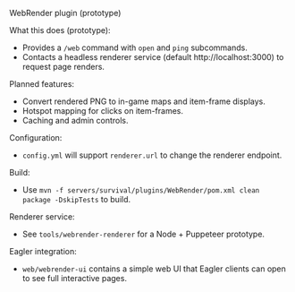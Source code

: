WebRender plugin (prototype)

What this does (prototype):
- Provides a `/web` command with `open` and `ping` subcommands.
- Contacts a headless renderer service (default http://localhost:3000) to request page renders.

Planned features:
- Convert rendered PNG to in-game maps and item-frame displays.
- Hotspot mapping for clicks on item-frames.
- Caching and admin controls.

Configuration:
- `config.yml` will support `renderer.url` to change the renderer endpoint.

Build:
- Use `mvn -f servers/survival/plugins/WebRender/pom.xml clean package -DskipTests` to build.

Renderer service:
- See `tools/webrender-renderer` for a Node + Puppeteer prototype.

Eagler integration:
- `web/webrender-ui` contains a simple web UI that Eagler clients can open to see full interactive pages.
